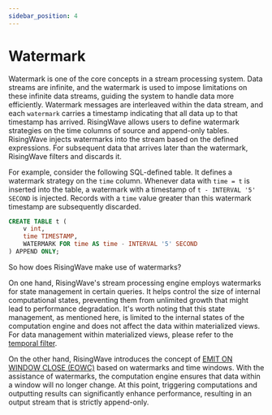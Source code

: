 ```yaml
---
sidebar_position: 4
---
```


# Watermark

Watermark is one of the core concepts in a stream processing system. Data streams are infinite, and the watermark is used to impose limitations on these infinite data streams, guiding the system to handle data more efficiently. Watermark messages are interleaved within the data stream, and each `watermark` carries a timestamp indicating that all data up to that timestamp has arrived. RisingWave allows users to define watermark strategies on the time columns of source and append-only tables. RisingWave injects watermarks into the stream based on the defined expressions. For subsequent data that arrives later than the watermark, RisingWave filters and discards it.

For example, consider the following SQL-defined table. It defines a watermark strategy on the `time` column. Whenever data with `time = t` is inserted into the table, a watermark with a timestamp of `t - INTERVAL '5' SECOND` is injected. Records with a `time` value greater than this watermark timestamp are subsequently discarded.

```sql
CREATE TABLE t (
    v int,
    time TIMESTAMP,
    WATERMARK FOR time AS time - INTERVAL '5' SECOND
) APPEND ONLY;
```

So how does RisingWave make use of watermarks?

On one hand, RisingWave's stream processing engine employs watermarks for state management in certain queries. It helps control the size of internal computational states, preventing them from unlimited growth that might lead to performance degradation. It's worth noting that this state management, as mentioned here, is limited to the internal states of the computation engine and does not affect the data within materialized views. For data management within materialized views, please refer to the [temporal filter](./temporal_filter).

On the other hand, RisingWave introduces the concept of [EMIT ON WINDOW CLOSE (EOWC)](./eowc) based on watermarks and time windows. With the assistance of watermarks, the computation engine ensures that data within a window will no longer change. At this point, triggering computations and outputting results can significantly enhance performance, resulting in an output stream that is strictly append-only.